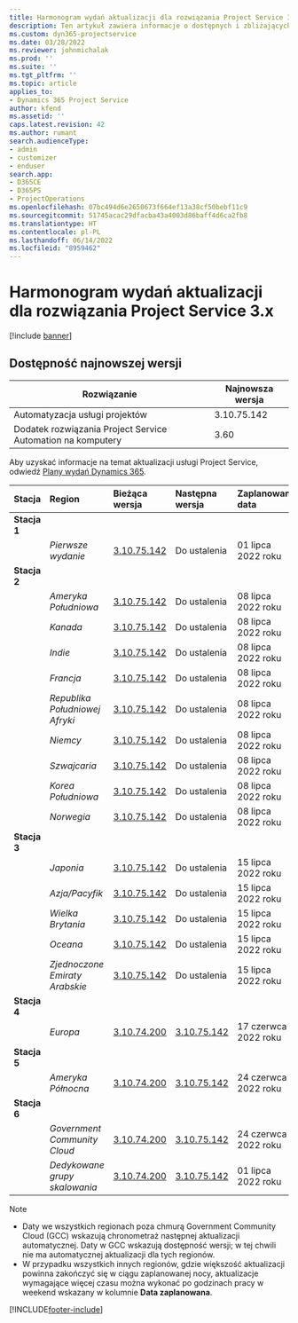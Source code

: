 ```yaml
---
title: Harmonogram wydań aktualizacji dla rozwiązania Project Service 3.x
description: Ten artykuł zawiera informacje o dostępnych i zbliżających się wersjach aplikacji Dynamics 365 Project Service Automation.
ms.custom: dyn365-projectservice
ms.date: 03/28/2022
ms.reviewer: johnmichalak
ms.prod: ''
ms.suite: ''
ms.tgt_pltfrm: ''
ms.topic: article
applies_to:
- Dynamics 365 Project Service
author: kfend
ms.assetid: ''
caps.latest.revision: 42
ms.author: rumant
search.audienceType:
- admin
- customizer
- enduser
search.app:
- D365CE
- D365PS
- ProjectOperations
ms.openlocfilehash: 07bc494d6e2650673f664ef13a38cf50bebf11c9
ms.sourcegitcommit: 51745acac29dfacba43a4003d86baff4d6ca2fb8
ms.translationtype: HT
ms.contentlocale: pl-PL
ms.lasthandoff: 06/14/2022
ms.locfileid: "8959462"
---
```

# <a name="update-release-schedule-for-project-service-3x"></a>Harmonogram wydań aktualizacji dla rozwiązania Project Service 3.x

[!include [banner](../includes/psa-now-project-operations.md)]

## <a name="latest-version-availability"></a>Dostępność najnowszej wersji

| Rozwiązanie  | Najnowsza wersja |
|-------|----|
| Automatyzacja usługi projektów    | 3.10.75.142 |
| Dodatek rozwiązania Project Service Automation na komputery                | 3.60          |

Aby uzyskać informacje na temat aktualizacji usługi Project Service, odwiedź [Plany wydań Dynamics 365](/dynamics365/release-plans/). 

| Stacja  | Region | Bieżąca wersja | Następna wersja |  Zaplanowana data
| :---   | :---   | :---   | :---   |:---   |         
|<strong>Stacja 1</strong> | |  |  | |
| | <i>Pierwsze wydanie</i> | [3.10.75.142](whats-new-ur-44.md) | Do ustalenia | 01 lipca 2022 roku
|<strong>Stacja 2</strong> | |  |  | |
| | <i>Ameryka Południowa</i> | [3.10.75.142](whats-new-ur-44.md) | Do ustalenia | 08 lipca 2022 roku
| | <i>Kanada</i> | [3.10.75.142](whats-new-ur-44.md) | Do ustalenia | 08 lipca 2022 roku
| | <i>Indie</i> | [3.10.75.142](whats-new-ur-44.md) | Do ustalenia | 08 lipca 2022 roku
| | <i>Francja</i> | [3.10.75.142](whats-new-ur-44.md) | Do ustalenia | 08 lipca 2022 roku
| | <i>Republika Południowej Afryki</i> | [3.10.75.142](whats-new-ur-44.md) | Do ustalenia | 08 lipca 2022 roku
| | <i>Niemcy</i> | [3.10.75.142](whats-new-ur-44.md) | Do ustalenia | 08 lipca 2022 roku
| | <i>Szwajcaria</i> | [3.10.75.142](whats-new-ur-44.md) | Do ustalenia | 08 lipca 2022 roku
| | <i>Korea Południowa</i> | [3.10.75.142](whats-new-ur-44.md) | Do ustalenia | 08 lipca 2022 roku
| | <i>Norwegia</i> | [3.10.75.142](whats-new-ur-44.md) | Do ustalenia | 08 lipca 2022 roku
|<strong>Stacja 3</strong> | |  |  | |
| | <i>Japonia</i> | [3.10.75.142](whats-new-ur-44.md) | Do ustalenia | 15 lipca 2022 roku
| | <i>Azja/Pacyfik</i> | [3.10.75.142](whats-new-ur-44.md) | Do ustalenia | 15 lipca 2022 roku
| | <i>Wielka Brytania</i> | [3.10.75.142](whats-new-ur-44.md) | Do ustalenia | 15 lipca 2022 roku
| | <i>Oceana</i> | [3.10.75.142](whats-new-ur-44.md) | Do ustalenia | 15 lipca 2022 roku
| | <i>Zjednoczone Emiraty Arabskie</i> | [3.10.75.142](whats-new-ur-44.md) | Do ustalenia | 15 lipca 2022 roku
|<strong>Stacja 4</strong> | |  |  | |
| | <i>Europa</i> | [3.10.74.200](whats-new-ur43.md) | [3.10.75.142](whats-new-ur-44.md) | 17 czerwca 2022 roku
|<strong>Stacja 5</strong> | |  |  | |
| | <i>Ameryka Północna</i> | [3.10.74.200](whats-new-ur43.md) | [3.10.75.142](whats-new-ur-44.md) | 24 czerwca 2022 roku
|<strong>Stacja 6</strong> | |  |  | |
| | <i>Government Community Cloud</i> | [3.10.74.200](whats-new-ur43.md) | [3.10.75.142](whats-new-ur-44.md) | 24 czerwca 2022 roku
| | <i>Dedykowane grupy skalowania</i> | [3.10.74.200](whats-new-ur43.md) | [3.10.75.142](whats-new-ur-44.md) | 01 lipca 2022 roku




>[!Note]
> - Daty we wszystkich regionach poza chmurą Government Community Cloud (GCC) wskazują chronometraż następnej aktualizacji automatycznej. Daty w GCC wskazują dostępność wersji; w tej chwili nie ma automatycznej aktualizacji dla tych regionów.
> - W przypadku wszystkich innych regionów, gdzie większość aktualizacji powinna zakończyć się w ciągu zaplanowanej nocy, aktualizacje wymagające więcej czasu można wykonać po godzinach pracy w weekend wskazany w kolumnie **Data zaplanowana**.


[!INCLUDE[footer-include](../includes/footer-banner.md)]
